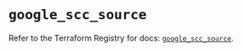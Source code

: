 # `google_scc_source`

Refer to the Terraform Registry for docs: [`google_scc_source`](https://registry.terraform.io/providers/hashicorp/google-beta/5.15.0/docs/resources/google_scc_source).

